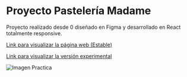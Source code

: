 # Proyecto Pastelería Madame

Proyecto realizado desde 0 diseñado en Figma y desarrollado en React totalmente responsive.

[Link para visualizar la página web (Estable)](https://pasteleria-madame.vercel.app/)

[Link para visualizar la versión experimental](https://pasteleria-madame-git-experimental-deijux.vercel.app/)

![Imagen Practica](https://raw.githubusercontent.com/Deijux/pasteleria-madame/main/img/imgpractica.webp)
